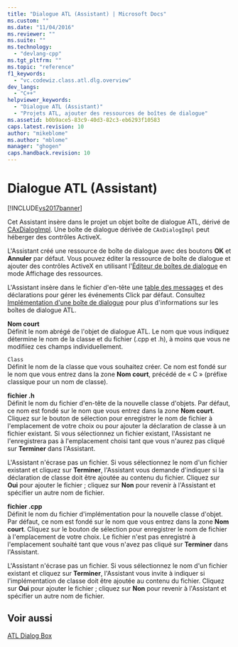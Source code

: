 ```yaml
---
title: "Dialogue ATL (Assistant) | Microsoft Docs"
ms.custom: ""
ms.date: "11/04/2016"
ms.reviewer: ""
ms.suite: ""
ms.technology: 
  - "devlang-cpp"
ms.tgt_pltfrm: ""
ms.topic: "reference"
f1_keywords: 
  - "vc.codewiz.class.atl.dlg.overview"
dev_langs: 
  - "C++"
helpviewer_keywords: 
  - "Dialogue ATL (Assistant)"
  - "Projets ATL, ajouter des ressources de boîtes de dialogue"
ms.assetid: b0b9ace5-83c9-40d3-82c3-eb6293f10583
caps.latest.revision: 10
author: "mikeblome"
ms.author: "mblome"
manager: "ghogen"
caps.handback.revision: 10
---
```

# Dialogue ATL (Assistant)
[!INCLUDE[vs2017banner](../../assembler/inline/includes/vs2017banner.md)]

Cet Assistant insère dans le projet un objet boîte de dialogue ATL, dérivé de [CAxDialogImpl](../../atl/reference/caxdialogimpl-class.md).  Une boîte de dialogue dérivée de `CAxDialogImpl` peut héberger des contrôles ActiveX.  
  
 L'Assistant créé une ressource de boîte de dialogue avec des boutons **OK** et **Annuler** par défaut.  Vous pouvez éditer la ressource de boîte de dialogue et ajouter des contrôles ActiveX en utilisant l'[Éditeur de boîtes de dialogue](../../mfc/dialog-editor.md) en mode Affichage des ressources.  
  
 L'Assistant insère dans le fichier d'en\-tête une [table des messages](../../atl/message-maps-atl.md) et des déclarations pour gérer les événements Click par défaut.  Consultez [Implémentation d'une boîte de dialogue](../../atl/implementing-a-dialog-box.md) pour plus d'informations sur les boîtes de dialogue ATL.  
  
 **Nom court**  
 Définit le nom abrégé de l'objet de dialogue ATL.  Le nom que vous indiquez détermine le nom de la classe et du fichier \(.cpp et .h\), à moins que vous ne modifiiez ces champs individuellement.  
  
 `Class`  
 Définit le nom de la classe que vous souhaitez créer.  Ce nom est fondé sur le nom que vous entrez dans la zone **Nom court**, précédé de « C » \(préfixe classique pour un nom de classe\).  
  
 **fichier .h**  
 Définit le nom du fichier d'en\-tête de la nouvelle classe d'objets.  Par défaut, ce nom est fondé sur le nom que vous entrez dans la zone **Nom court**.  Cliquez sur le bouton de sélection pour enregistrer le nom de fichier à l'emplacement de votre choix ou pour ajouter la déclaration de classe à un fichier existant.  Si vous sélectionnez un fichier existant, l'Assistant ne l'enregistrera pas à l'emplacement choisi tant que vous n'aurez pas cliqué sur **Terminer** dans l'Assistant.  
  
 L'Assistant n'écrase pas un fichier.  Si vous sélectionnez le nom d'un fichier existant et cliquez sur **Terminer**, l'Assistant vous demande d'indiquer si la déclaration de classe doit être ajoutée au contenu du fichier.  Cliquez sur **Oui** pour ajouter le fichier ; cliquez sur **Non** pour revenir à l'Assistant et spécifier un autre nom de fichier.  
  
 **fichier .cpp**  
 Définit le nom du fichier d'implémentation pour la nouvelle classe d'objet.  Par défaut, ce nom est fondé sur le nom que vous entrez dans la zone **Nom court**.  Cliquez sur le bouton de sélection pour enregistrer le nom de fichier à l'emplacement de votre choix.  Le fichier n'est pas enregistré à l'emplacement souhaité tant que vous n'avez pas cliqué sur **Terminer** dans l'Assistant.  
  
 L'Assistant n'écrase pas un fichier.  Si vous sélectionnez le nom d'un fichier existant et cliquez sur **Terminer**, l'Assistant vous invite à indiquer si l'implémentation de classe doit être ajoutée au contenu du fichier.  Cliquez sur **Oui** pour ajouter le fichier ; cliquez sur **Non** pour revenir à l'Assistant et spécifier un autre nom de fichier.  
  
## Voir aussi  
 [ATL Dialog Box](../../atl/reference/adding-an-atl-dialog-box.md)